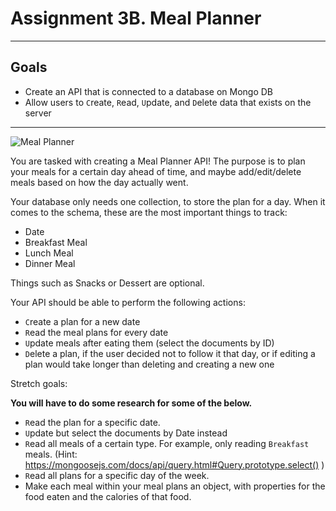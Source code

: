 # Assignment 3B. Meal Planner

---

## Goals

- Create an API that is connected to a database on Mongo DB
- Allow users to `C`reate, `R`ead, `U`pdate, and `D`elete data that exists on the server

---

![Meal Planner](https://i.imgur.com/3ru0Ld1.jpg)

You are tasked with creating a Meal Planner API! The purpose is to plan your meals for a certain day ahead of time, and maybe add/edit/delete meals based on how the day actually went.

Your database only needs one collection, to store the plan for a day. When it comes to the schema, these are the most important things to track:

- Date
- Breakfast Meal
- Lunch Meal
- Dinner Meal

Things such as Snacks or Dessert are optional.

Your API should be able to perform the following actions:

- `C`reate a plan for a new date
- `R`ead the meal plans for every date
- `U`pdate meals after eating them (select the documents by ID)
- `D`elete a plan, if the user decided not to follow it that day, or if editing a plan would take longer than deleting and creating a new one

Stretch goals:

**You will have to do some research for some of the below.**

- `R`ead the plan for a specific date.
- `U`pdate but select the documents by Date instead
- `R`ead all meals of a certain type. For example, only reading `Breakfast` meals. (Hint: https://mongoosejs.com/docs/api/query.html#Query.prototype.select() )
- `R`ead all plans for a specific day of the week.
- Make each meal within your meal plans an object, with properties for the food eaten and the calories of that food.

